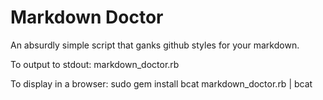 # Markdown Doctor

An absurdly simple script that ganks github styles for your markdown.

To output to stdout:
    markdown_doctor.rb <filename>

To display in a browser:
    sudo gem install bcat
    markdown_doctor.rb <filename> | bcat


